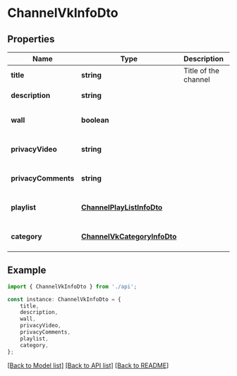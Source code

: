 # ChannelVkInfoDto


## Properties

Name | Type | Description | Notes
------------ | ------------- | ------------- | -------------
**title** | **string** | Title of the channel | [default to undefined]
**description** | **string** |  | [default to undefined]
**wall** | **boolean** |  | [optional] [default to undefined]
**privacyVideo** | **string** |  | [optional] [default to undefined]
**privacyComments** | **string** |  | [optional] [default to undefined]
**playlist** | [**ChannelPlayListInfoDto**](ChannelPlayListInfoDto.md) |  | [optional] [default to undefined]
**category** | [**ChannelVkCategoryInfoDto**](ChannelVkCategoryInfoDto.md) |  | [optional] [default to undefined]

## Example

```typescript
import { ChannelVkInfoDto } from './api';

const instance: ChannelVkInfoDto = {
    title,
    description,
    wall,
    privacyVideo,
    privacyComments,
    playlist,
    category,
};
```

[[Back to Model list]](../README.md#documentation-for-models) [[Back to API list]](../README.md#documentation-for-api-endpoints) [[Back to README]](../README.md)
